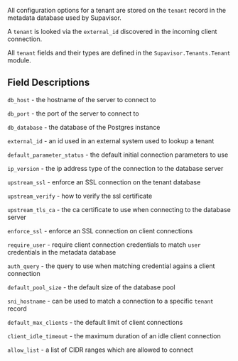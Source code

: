 All configuration options for a tenant are stored on the `tenant` record in the
metadata database used by Supavisor.

A `tenant` is looked via the `external_id` discovered in the incoming client
connection.

All `tenant` fields and their types are defined in the
`Supavisor.Tenants.Tenant` module.

## Field Descriptions

`db_host` - the hostname of the server to connect to

`db_port` - the port of the server to connect to

`db_database` - the database of the Postgres instance

`external_id` - an id used in an external system used to lookup a tenant

`default_parameter_status` - the default initial connection parameters to use

`ip_version` - the ip address type of the connection to the database server

`upstream_ssl` - enforce an SSL connection on the tenant database

`upstream_verify` - how to verify the ssl certificate

`upstream_tls_ca` - the ca certificate to use when connecting to the database
server

`enforce_ssl` - enforce an SSL connection on client connections

`require_user` - require client connection credentials to match `user`
credentials in the metadata database

`auth_query` - the query to use when matching credential agains a client
connection

`default_pool_size` - the default size of the database pool

`sni_hostname` - can be used to match a connection to a specific `tenant` record

`default_max_clients` - the default limit of client connections

`client_idle_timeout` - the maximum duration of an idle client connection

`allow_list` - a list of CIDR ranges which are allowed to connect
